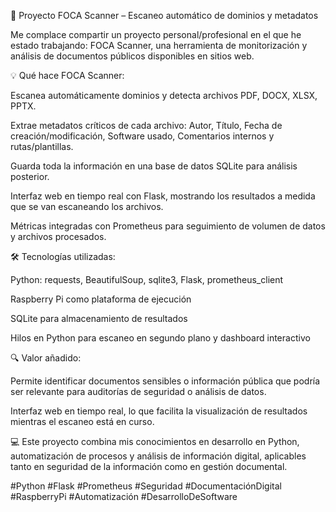 🚀 Proyecto FOCA Scanner – Escaneo automático de dominios y metadatos

Me complace compartir un proyecto personal/profesional en el que he estado trabajando: FOCA Scanner, una herramienta de monitorización y análisis de documentos públicos disponibles en sitios web.

💡 Qué hace FOCA Scanner:

Escanea automáticamente dominios y detecta archivos PDF, DOCX, XLSX, PPTX.

Extrae metadatos críticos de cada archivo: Autor, Título, Fecha de creación/modificación, Software usado, Comentarios internos y rutas/plantillas.

Guarda toda la información en una base de datos SQLite para análisis posterior.

Interfaz web en tiempo real con Flask, mostrando los resultados a medida que se van escaneando los archivos.

Métricas integradas con Prometheus para seguimiento de volumen de datos y archivos procesados.

🛠 Tecnologías utilizadas:

Python: requests, BeautifulSoup, sqlite3, Flask, prometheus_client

Raspberry Pi como plataforma de ejecución

SQLite para almacenamiento de resultados

Hilos en Python para escaneo en segundo plano y dashboard interactivo

🔍 Valor añadido:

Permite identificar documentos sensibles o información pública que podría ser relevante para auditorías de seguridad o análisis de datos.

Interfaz web en tiempo real, lo que facilita la visualización de resultados mientras el escaneo está en curso.

💻 Este proyecto combina mis conocimientos en desarrollo en Python, automatización de procesos y análisis de información digital, aplicables tanto en seguridad de la información como en gestión documental.

#Python #Flask #Prometheus #Seguridad #DocumentaciónDigital #RaspberryPi #Automatización #DesarrolloDeSoftware
